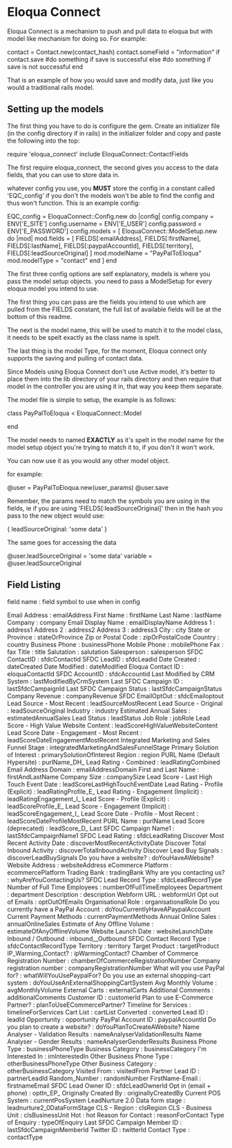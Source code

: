 Eloqua Connect
==============

Eloqua Connect is a mechanism to push and pull data to eloqua but with model like mechanism for doing so. For example:

  contact = Contact.new(contact_hash)
  contact.someField = "information"
  if contact.save
    #do something if save is successful
  else
    #do something if save is not successful
  end

That is an example of how you would save and modify data, just like you would a traditional rails model.

Setting up the models
---------------------

The first thing you have to do is configure the gem. Create an initializer file (in the config directory if in rails)
in the initializer folder and copy and paste the following into the top:

  require 'eloqua_connect'
  include EloquaConnect::ContactFields

The first require eloqua_connect, the second gives you access to the data fields, that you can use to store data in.

whatever config you use, you **MUST** store the config in a constant called 'EQC_config' if you don't the models won't be able to find the config and thus won't function.
This is an example config:

  EQC_config = EloquaConnect::Config.new do |config|
    config.company = ENV['E_SITE']
    config.username = ENV['E_USER']
    config.password = ENV['E_PASSWORD']
    config.models = [
                    EloquaConnect::ModelSetup.new do |mod|
                      mod.fields = [
                        FIELDS[:emailAddress],
                        FIELDS[:firstName],
                        FIELDS[:lastName],
                        FIELDS[:paypalAccountId],
                        FIELDS[:territory],
                        FIELDS[:leadSourceOriginal]
                        ]
                      mod.modelName = "PayPalToEloqua"
                      mod.modelType = "contact"
                    end
                    ]
  end

The first three config options are self explanatory, models is where you pass the model setup objects.
you need to pass a ModelSetup for every eloqua model you intend to use.

The first thing you can pass are the fields you intend to use which are pulled from the FIELDS constant, the full list of available fields will be at the bottom of this readme.

The next is the model name, this will be used to match it to the model class, it needs to be spelt exactly as the class name is spelt.

The last thing is the model Type, for the moment, Eloqua connect only supports the saving and pulling of contact data.

Since Models using Eloqua Connect don't use Active model, it's better to place them into the lib directory of your rails directory and then require that model in the controller you are using it in, that way you keep them separate.

The model file is simple to setup, the example is as follows:

  class PayPalToEloqua < EloquaConnect::Model

  end

The model needs to named **EXACTLY** as it's spelt in the model name for the model setup object you're trying to match it to, if you don't it won't work.

You can now use it as you would any other model object.

for example:

  @user = PayPalToEloqua.new(user_params)
  @user.save

Remember, the params need to match the symbols you are using in the fields, ie if you are using 'FIELDS[:leadSourceOriginal]' then in the hash you pass to the new object would use:

  { leadSourceOriginal: 'some data' }

The same goes for accessing the data

  @user.leadSourceOriginal = 'some data'
  variable = @user.leadSourceOriginal


Field Listing
-------------
field name : field symbol to use when in config

  Email Address : emailAddress
  First Name : firstName
  Last Name : lastName
  Company : company
  Email Display Name : emailDisplayName
  Address 1 : address1
  Address 2 : address2
  Address 3 : address3
  City : city
  State or Province : stateOrProvince
  Zip or Postal Code : zipOrPostalCode
  Country : country
  Business Phone : businessPhone
  Mobile Phone : mobilePhone
  Fax : fax
  Title : title
  Salutation : salutation
  Salesperson : salesperson
  SFDC ContactID : sfdcContactid
  SFDC LeadID : sfdcLeadid
  Date Created : dateCreated
  Date Modified : dateModified
  Eloqua Contact ID : eloquaContactId
  SFDC AccountID : sfdcAccountid
  Last Modified by CRM System : lastModifiedByCrmSystem
  Last SFDC Campaign ID : lastSfdcCampaignId
  Last SFDC Campaign Status : lastSfdcCampaignStatus
  Company Revenue : companyRevenue
  SFDC EmailOptOut : sfdcEmailoptout
  Lead Source - Most Recent : leadSourceMostRecent
  Lead Source - Original : leadSourceOriginal
  Industry : industry
  Estimated Annual Sales : estimatedAnnualSales
  Lead Status : leadStatus
  Job Role : jobRole
  Lead Score - High Value Website Content : leadScoreHighValueWebsiteContent
  Lead Score Date - Engagement - Most Recent : leadScoreDateEngagementMostRecent
  Integrated Marketing and Sales Funnel Stage : integratedMarketingAndSalesFunnelStage
  Primary Solution of Interest : primarySolutionOfInterest
  Region : region
  PURL Name (Default Hypersite) : purlName_DH_
  Lead Rating - Combined : leadRatingCombined
  Email Address Domain : emailAddressDomain
  First and Last Name : firstAndLastName
  Company Size : companySize
  Lead Score - Last High Touch Event Date : leadScoreLastHighTouchEventDate
  Lead Rating - Profile (Explicit) : leadRatingProfile_E_
  Lead Rating - Engagement (Implicit) : leadRatingEngagement_I_
  Lead Score - Profile (Explicit) : leadScoreProfile_E_
  Lead Score - Engagement (Implicit) : leadScoreEngagement_I_
  Lead Score Date - Profile - Most Recent : leadScoreDateProfileMostRecent
  PURL Name : purlName
  Lead Score (deprecated) : leadScore_D_
  Last SFDC Campaign Name1 : lastSfdcCampaignName1
  SFDC Lead Rating : sfdcLeadRating
  Discover Most Recent Activity Date : discoverMostRecentActivityDate
  Discover Total Inbound Activity : discoverTotalInboundActivity
  Discover Lead Buy Signals : discoverLeadBuySignals
  Do you have a website? : doYouHaveAWebsite?
  Website Address : websiteAddress
  eCommerce Platform : ecommercePlatform
  Trading Bank : tradingBank
  Why are you contacting us? : whyAreYouContactingUs?
  SFDC Lead Record Type : sfdcLeadRecordType
  Number of Full Time Employees : numberOfFullTimeEmployees
  Department : department
  Description : description
  Webform URL : webformUrl
  Opt out of Emails : optOutOfEmails
  Organisational Role : organisationalRole
  Do you currently have a PayPal Account : doYouCurrentlyHaveAPaypalAccount
  Current Payment Methods : currentPaymentMethods
  Annual Online Sales : annualOnlineSales
  Estimate of Any Offline Volume : estimateOfAnyOfflineVolume
  Website Launch Date : websiteLaunchDate
  Inbound / Outbound : inbound__Outbound
  SFDC Contact Record Type : sfdcContactRecordType
  Territory : territory
  Target Product : targetProduct
  IP_Warming_Contact? : ipWarmingContact?
  Chamber of Commerce Registration Number : chamberOfCommerceRegistrationNumber
  Company registration number : companyRegistrationNumber
  What will you use PayPal for? : whatWillYouUsePaypalFor?
  Do you use an external shopping-cart system : doYouUseAnExternalShoppingCartSystem
  Avg Monthly Volume : avgMonthlyVolume
  External Carts : externalCarts
  Additional Comments : additionalComments
  Customer ID : customerId
  Plan to use E-Commerce Partner? : planToUseECommercePartner?
  Timeline for Services : timelineForServices
  Cart List : cartList
  Converted : converted
  Lead ID : leadId
  Opportunity : opportunity
  PayPal Account ID : paypalAccountId
  Do you plan to create a website? : doYouPlanToCreateAWebsite?
  Name Analyser - Validation Results : nameAnalyserValidationResults
  Name Analyser - Gender Results : nameAnalyserGenderResults
  Business Phone Type : businessPhoneType
  Business Category : businessCategory
  I'm Interested In : imInterestedIn
  Other Business Phone Type : otherBusinessPhoneType
  Other Business Category : otherBusinessCategory
  Visited From : visitedFrom
  Partner Lead ID : partnerLeadId
  Random_Number : randomNumber
  FirstName-Email : firstnameEmail
  SFDC Lead Owner ID : sfdcLeadOwnerId
  Opt in (email + phone) : optIn_EP_
  Originally Created By : originallyCreatedBy
  Current POS System : currentPosSystem
  LeadNurture 2.0 Data form stage : leadnurture2_0DataFormStage
  CLS - Region : clsRegion
  CLS - Business Unit : clsBusinessUnit
  Hot : hot
  Reason for Contact : reasonForContact
  Type of Enquiry : typeOfEnquiry
  Last SFDC Campaign Member ID : lastSfdcCampaignMemberId
  Twitter ID : twitterId
  Contact Type : contactType




